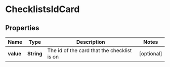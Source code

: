 # ChecklistsIdCard

## Properties
Name | Type | Description | Notes
------------ | ------------- | ------------- | -------------
**value** | **String** | The id of the card that the checklist is on |  [optional]
